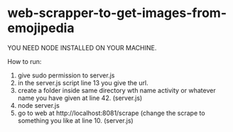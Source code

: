 # web-scrapper-to-get-images-from-emojipedia
YOU NEED NODE INSTALLED ON YOUR MACHINE.

How to run:
1) give sudo permission to server.js
2) in the server.js script line 13 you give the url.
3) create a folder inside same directory wth name activity or whatever name you have given at line 42. (server.js)
4) node server.js
5) go to web at http://localhost:8081/scrape (change the scrape to something you like at line 10. (server.js)
